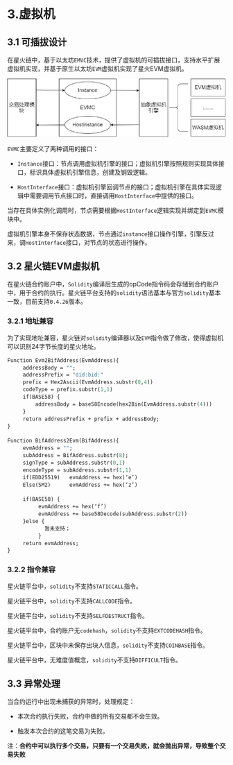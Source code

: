 # 3.虚拟机

## 3.1 可插拔设计

在星火链中，基于以太坊`EMVC`技术，提供了虚拟机的可插拔接口，支持水平扩展虚拟机实现，并基于原生以太坊`EVM`虚拟机实现了星火EVM虚拟机。

<img src="../_static/images/6.1-1可插拔结构.png">

`EVMC`主要定义了两种调用的接口：

- `Instance`接口：节点调用虚拟机引擎的接口；虚拟机引擎按照规则实现具体接口，标识具体虚拟机引擎信息，创建及销毁逻辑。

- `HostInterface`接口：虚拟机引擎回调节点的接口；虚拟机引擎在具体实现逻辑中需要调用节点接口时，直接调用`HostInterface`中提供的接口。

当存在具体实例化调用时，节点需要根据`HostInterface`逻辑实现并绑定到`EVMC`模块中。

虚拟机引擎本身不保存状态数据，节点通过`instance`接口操作引擎，引擎反过来，调`HostInterface`接口，对节点的状态进行操作。 

## 3.2 星火链EVM虚拟机

在星火链合约账户中，`Solidity`编译后生成的opCode指令码会存储到合约账户中，用于合约的执行。星火链平台支持的`solidity`语法基本与官方`solidity`基本一致，目前支持`0.4.26`版本。

### 3.2.1 地址兼容

为了实现地址兼容，星火链对`solidity`编译器以及`EVM`指令做了修改，使得虚拟机可以识别24字节长度的星火地址。

```protobuf
Function Evm2BifAddress(EvmAddress){
     addressBody = "";
     addressPrefix = "did:bid:"
     prefix = Hex2Ascii(EvmAddress.substr(0,4))
     codeType = prefix.substr(1,1)
     if(BASE58) {
         addressBody = base58Encode(hex2Bin(EvmAddress.substr(4)))
     }
     return addressPrefix + prefix + addressBody;
}

Function BifAddress2Evm(BifAddress){
     evmAddress = "";
     subAddress = BifAddress.substr(8);
     signType = subAddress.substr(0,1)
     encodeType = subAddress.substr(1,1)
     if(EDD25519)	evmAddress += hex(‘e’)
     Else(SM2)  	evmAddress += hex(‘z’)

     if(BASE58)	{
          evmAddress += hex(‘f’)
          evmAddress += base58Decode(subAddress.substr(2))
     }else {
    		暂未支持；
          }
     return evmAddress;
}
```

### 3.2.2 指令兼容

星火链平台中，`solidity`不支持`STATICCALL`指令。

星火链平台中，`solidity`不支持`CALLCODE`指令。

星火链平台中，`solidity`不支持`SELFDESTRUCT`指令。

星火链平台中，合约账户无`codehash`，`solidity`不支持`EXTCODEHASH`指令。

星火链平台中，区块中未保存出块人信息，`solidity`不支持`COINBASE`指令。

星火链平台中，无难度值概念，`solidity`不支持`DIFFICULT`指令。

## 3.3 异常处理

当合约运行中出现未捕获的异常时，处理规定：

- 本次合约执行失败，合约中做的所有交易都不会生效。

- 触发本次合约的这笔交易为失败。

注：**合约中可以执行多个交易，只要有一个交易失败，就会抛出异常，导致整个交易失败**
